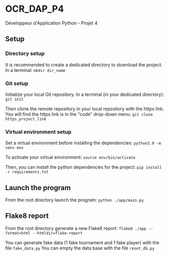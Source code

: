 # OCR_DAP_P4
Développeur d'Application Python - Projet 4



## Setup

### Directory setup
It is recommended to create a dedicated directory to download the project.
In a terminal:
`mkdir dir_name`

### Git setup
Initialize your local Git repository. In a terminal (in your dedicated directory):
`git init`

Then clone the remote repository in your local repository with the https link. You will find the https link is in the "code" drop-down menu:
`git clone https_project_link`

### Virtual environment setup
Set a virtual environment before installing the dependencies:
`python3.9 -m venv env`

To activate your virtual environment:
`source env/bin/activate`

Then, you can install the python dependencies for the project: 
`pip install -r requirements.txt`


## Launch the program

From the root directory launch the program:
`python ./app/main.py`


## Flake8 report 

From the root directory generate a new Flake8 report:
`flake8 ./app --format=html --htmldir=flake-report`

You can generate fake data (1 fake tournament and 1 fake player) with the file `fake_data.py`
You can empty the data base with the file `reset_db.py`